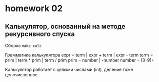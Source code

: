 # homework 02

## Калькулятор, основанный на методе рекурсивного спуска

Сборка
```make calc```

Грамматика калькулятора
	expr = term
   		| expr + term
		| expr - term
	term = prim
	    | term * prim
    	| term / prim
	prim = number
	    | -number
	number = [0-9]+

Калькулятор работает с целыми числами (int), деление тоже целочисленное
